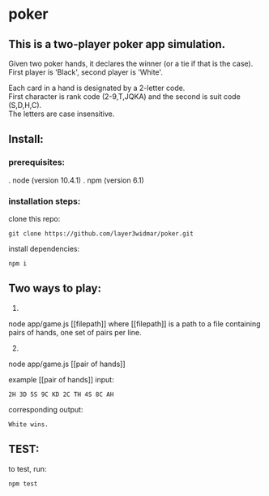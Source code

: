 # poker

## This is a two-player poker app simulation.   

Given two poker hands, it declares the winner (or a tie if that is the case).   
First player is 'Black', second player is 'White'.   

Each card in a hand is designated by a 2-letter code.  
First character is rank code (2-9,T,JQKA) and the second is suit code (S,D,H,C).  
The letters are case insensitive.

## Install:
### prerequisites:

. node (version 10.4.1)
. npm (version 6.1)


### installation steps:

clone this repo:
```
git clone https://github.com/layer3widmar/poker.git
```

install dependencies:
```
npm i
```

## Two ways to play: 

1.
node app/game.js [[filepath]]
  where [[filepath]] is a path to a file containing pairs of hands, one set of pairs per line.
  
2.
node app/game.js [[pair of hands]]

example [[pair of hands]] input:
```
2H 3D 5S 9C KD 2C TH 4S 8C AH
```

corresponding output:
```
White wins.
```


## TEST:

to test, run:
```
npm test
```
